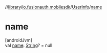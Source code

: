 //[library](../../../index.md)/[io.fusionauth.mobilesdk](../index.md)/[UserInfo](index.md)/[name](name.md)

# name

[androidJvm]\
val [name](name.md): [String](https://kotlinlang.org/api/core/kotlin-stdlib/kotlin/-string/index.html)? = null